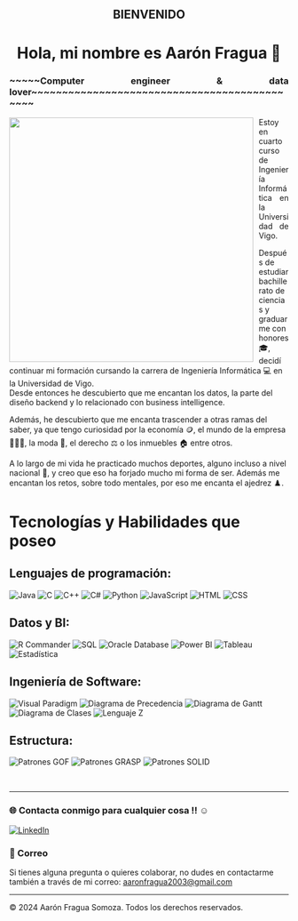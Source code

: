 <h2 align="center">BIENVENIDO</h1>

<h1 align="center">Hola, mi nombre es Aarón Fragua 👋</h1>

<h3 align="justify">~~~~~Computer engineer & data lover~~~~~~~~~~~~~~~~~~~~~~~~~~~~~~~~~~~~~~~~~~~~~</h3>

<p align="left">
  <img src="https://media4.giphy.com/media/v1.Y2lkPTc5MGI3NjExaWJ0c2RpdDgxbXVvOHA3OGZqYmt5N2lsczltN3B4aTFuYmplMjB5aSZlcD12MV9pbnRlcm5hbF9naWZfYnlfaWQmY3Q9Zw/qgQUggAC3Pfv687qPC/giphy.webp" width="440" align="left" style="margin-right: 10px;" />
 
<p align="justify">
Estoy en cuarto curso de Ingeniería Informática en la Universidad de Vigo.

Después de estudiar bachillerato de ciencias y graduarme con honores 🎓, decidí continuar mi formación cursando la carrera de Ingeniería Informática 💻 en la Universidad de Vigo.
</br>
Desde entonces he descubierto que me encantan los datos, la parte del diseño backend y lo relacionado con business intelligence.
</br>

Además, he descubierto que me encanta trascender a otras ramas del saber, ya que tengo curiosidad por la economía 🪙, el mundo de la empresa 🧑🏻‍💼, la moda 👔, el derecho ⚖️ o los inmuebles 🏠 entre otros.

A lo largo de mi vida he practicado muchos deportes, alguno incluso a nivel nacional 🥇, y creo que eso ha forjado mucho mi forma de ser. Además me encantan los retos, sobre todo mentales, por eso me encanta el ajedrez ♟️.
</p>
</p>



# Tecnologías y Habilidades que poseo
## Lenguajes de programación:
 ![Java](https://img.shields.io/badge/Java-ED8B00?style=for-the-badge&logo=java&logoColor=white)
 ![C](https://img.shields.io/badge/C-000000?style=for-the-badge&logo=c&logoColor=white)
 ![C++](https://img.shields.io/badge/C%2B%2B-00599C?style=for-the-badge&logo=cplusplus&logoColor=white)
 ![C#](https://img.shields.io/badge/C%23-239120?style=for-the-badge&logo=csharp&logoColor=white)
 ![Python](https://img.shields.io/badge/Python-3776AB?style=for-the-badge&logo=python&logoColor=white)
 ![JavaScript](https://img.shields.io/badge/JavaScript-F7DF1E?style=for-the-badge&logo=javascript&logoColor=black)
 ![HTML](https://img.shields.io/badge/HTML-E34F26?style=for-the-badge&logo=html5&logoColor=white)
 ![CSS](https://img.shields.io/badge/CSS-1572B6?style=for-the-badge&logo=css3&logoColor=white)

## Datos y BI:
![R Commander](https://img.shields.io/badge/R%20Commander-76A05B?style=for-the-badge&logo=r&logoColor=white)
![SQL](https://img.shields.io/badge/SQL-4479A1?style=for-the-badge&logo=sqlite&logoColor=white)
![Oracle Database](https://img.shields.io/badge/Oracle%20Database-F80000?style=for-the-badge&logo=oracle&logoColor=white)
![Power BI](https://img.shields.io/badge/Power%20BI-F2C94C?style=for-the-badge&logo=powerbi&logoColor=white)
![Tableau](https://img.shields.io/badge/Tableau-E97627?style=for-the-badge&logo=tableau&logoColor=white)
![Estadística](https://img.shields.io/badge/Estad%C3%ADstica-0072B9?style=for-the-badge&logo=data:image/png;base64,iVBORw0KGgoAAAANSUhEUgAAABAAAAAQCAYAAAAf8/9hAAABxklEQVR42mJ8///B/0MUSgeMys2H4AgJMDEQDjUAAAHRQIfB1j1l5gIAAAAABJRU5ErkJggg==)

## Ingeniería de Software:
![Visual Paradigm](https://img.shields.io/badge/Visual%20Paradigm-30A8E4?style=for-the-badge&logo=visual-paradigm&logoColor=white)
![Diagrama de Precedencia](https://img.shields.io/badge/Diagrama%20de%20Precedencia-4B8BBE?style=for-the-badge)
![Diagrama de Gantt](https://img.shields.io/badge/Diagrama%20de%20Gantt-FFCC00?style=for-the-badge)
![Diagrama de Clases](https://img.shields.io/badge/Diagrama%20de%20Clases-3F9E8E?style=for-the-badge)
![Lenguaje Z](https://img.shields.io/badge/Lenguaje%20Z-FFD700?style=for-the-badge)

## Estructura:
![Patrones GOF](https://img.shields.io/badge/Patrones%20GOF-4F8BF9?style=for-the-badge)
![Patrones GRASP](https://img.shields.io/badge/Patrones%20GRASP-FF8C00?style=for-the-badge)
![Patrones SOLID](https://img.shields.io/badge/Patrones%20SOLID-5C8DF8?style=for-the-badge)

</br>

---

### 🌐 Contacta conmigo para cualquier cosa !! ☺️
[![LinkedIn](https://img.shields.io/badge/LinkedIn-Aarón_Fragua_Somoza-0077B5?style=for-the-badge&logo=linkedin&logoColor=white&labelColor=101010)](https://www.linkedin.com/in/aarón-fragua-somoza-25b0a8304/)

### 📧 Correo
Si tienes alguna pregunta o quieres colaborar, no dudes en contactarme también a través de mi correo: [aaronfragua2003@gmail.com](mailto:aaronfragua2003@gmail.com)

---

© 2024 Aarón Fragua Somoza. Todos los derechos reservados.

